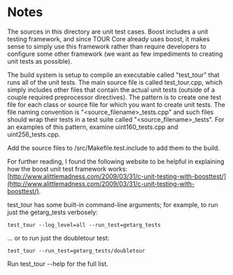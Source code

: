 # Notes
The sources in this directory are unit test cases.  Boost includes a
unit testing framework, and since TOUR Core already uses boost, it makes
sense to simply use this framework rather than require developers to
configure some other framework (we want as few impediments to creating
unit tests as possible).

The build system is setup to compile an executable called "test_tour"
that runs all of the unit tests.  The main source file is called
test_tour.cpp, which simply includes other files that contain the
actual unit tests (outside of a couple required preprocessor
directives).  The pattern is to create one test file for each class or
source file for which you want to create unit tests.  The file naming
convention is "<source_filename>_tests.cpp" and such files should wrap
their tests in a test suite called "<source_filename>_tests".  For an
examples of this pattern, examine uint160_tests.cpp and
uint256_tests.cpp.

Add the source files to /src/Makefile.test.include to add them to the build.

For further reading, I found the following website to be helpful in
explaining how the boost unit test framework works:
[http://www.alittlemadness.com/2009/03/31/c-unit-testing-with-boosttest/](http://www.alittlemadness.com/2009/03/31/c-unit-testing-with-boosttest/).

test_tour has some built-in command-line arguments; for
example, to run just the getarg_tests verbosely:

    test_tour --log_level=all --run_test=getarg_tests

... or to run just the doubletour test:

    test_tour --run_test=getarg_tests/doubletour

Run  test_tour --help   for the full list.


